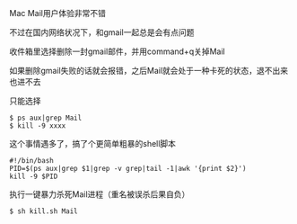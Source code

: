 Mac Mail用户体验非常不错

不过在国内网络状况下，和gmail一起总是会有点问题

收件箱里选择删除一封gmail邮件，并用command+q关掉Mail

如果删除gmail失败的话就会报错，之后Mail就会处于一种卡死的状态，退不出来也进不去

只能选择

	$ ps aux|grep Mail
	$ kill -9 xxxx

这个事情遇多了，搞了个更简单粗暴的shell脚本

	#!/bin/bash
	PID=$(ps aux|grep $1|grep -v grep|tail -1|awk '{print $2}')
	kill -9 $PID

执行一键暴力杀死Mail进程（重名被误杀后果自负）

	$ sh kill.sh Mail

